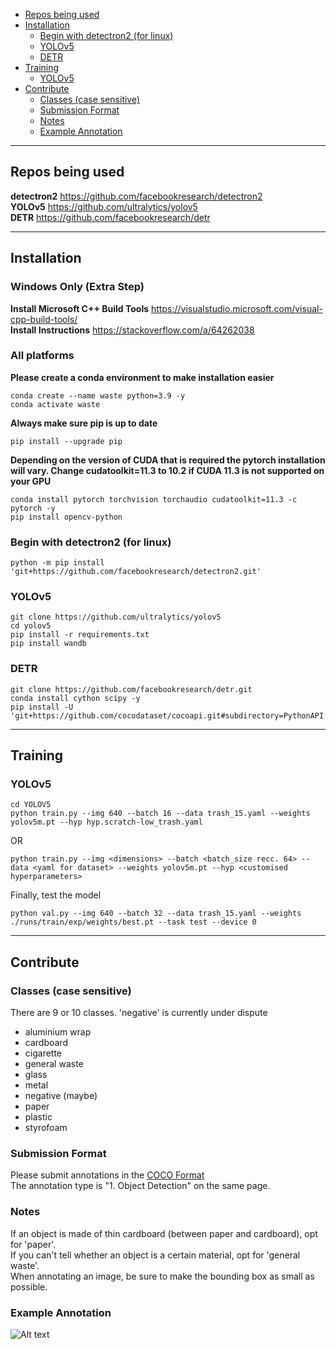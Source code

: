 - [Repos being used](#repos-being-used)
- [Installation](#installation)
  - [Begin with detectron2 (for linux)](#begin-with-detectron2-for-linux)
  - [YOLOv5](#yolov5)
  - [DETR](#detr)
- [Training](#training)
  - [YOLOv5](#yolov5-1)
- [Contribute](#contribute)
  - [Classes (case sensitive)](#classes-case-sensitive)
  - [Submission Format](#submission-format)
  - [Notes](#notes)
  - [Example Annotation](#example-annotation)

---

## Repos being used
**detectron2** https://github.com/facebookresearch/detectron2  
**YOLOv5** https://github.com/ultralytics/yolov5  
**DETR** https://github.com/facebookresearch/detr  

---

## Installation
### Windows Only (Extra Step)
**Install Microsoft C++ Build Tools** https://visualstudio.microsoft.com/visual-cpp-build-tools/  
**Install Instructions** https://stackoverflow.com/a/64262038  
  
### All platforms
**Please create a conda environment to make installation easier**
```shell
conda create --name waste python=3.9 -y  
conda activate waste  
```
**Always make sure pip is up to date**
```shell
pip install --upgrade pip  
```
**Depending on the version of CUDA that is required the pytorch installation will vary. Change cudatoolkit=11.3 to 10.2 if CUDA 11.3 is not supported on your GPU**
```shell
conda install pytorch torchvision torchaudio cudatoolkit=11.3 -c pytorch -y  
pip install opencv-python  
```
### Begin with detectron2 (for linux)
```shell
python -m pip install 'git+https://github.com/facebookresearch/detectron2.git'  
```
### YOLOv5
```shell
git clone https://github.com/ultralytics/yolov5  
cd yolov5  
pip install -r requirements.txt
pip install wandb
```
### DETR
```shell
git clone https://github.com/facebookresearch/detr.git  
conda install cython scipy -y  
pip install -U 'git+https://github.com/cocodataset/cocoapi.git#subdirectory=PythonAPI'  
```

---

## Training
### YOLOv5
```shell
cd YOLOV5  
python train.py --img 640 --batch 16 --data trash_15.yaml --weights yolov5m.pt --hyp hyp.scratch-low_trash.yaml  
```
OR  
```
python train.py --img <dimensions> --batch <batch_size recc. 64> --data <yaml for dataset> --weights yolov5m.pt --hyp <customised hyperparameters>
```  
Finally, test the model  
```
python val.py --img 640 --batch 32 --data trash_15.yaml --weights ./runs/train/exp/weights/best.pt --task test --device 0
```

---

## Contribute
### Classes (case sensitive)
There are 9 or 10 classes. 'negative' is currently under dispute
- aluminium wrap
- cardboard
- cigarette
- general waste
- glass
- metal
- negative (maybe)
- paper
- plastic
- styrofoam

### Submission Format
Please submit annotations in the [COCO Format](https://cocodataset.org/#format-data)  
The annotation type is "1. Object Detection" on the same page.  

### Notes
If an object is made of thin cardboard (between paper and cardboard), opt for 'paper'.  
If you can't tell whether an object is a certain material, opt for 'general waste'.  
When annotating an image, be sure to make the bounding box as small as possible.

### Example Annotation
![Alt text](../assets/example.png?raw=true)
